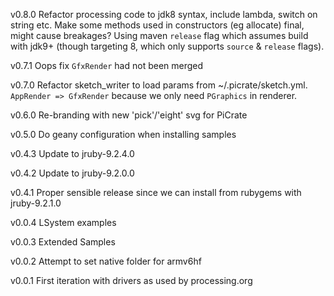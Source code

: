 v0.8.0 Refactor processing code to jdk8 syntax, include lambda, switch on string etc. Make some methods used in constructors (eg allocate) final, might cause breakages? Using maven `release` flag which assumes build with jdk9+ (though targeting 8, which only supports `source` & `release` flags).

v0.7.1 Oops fix `GfxRender` had not been merged

v0.7.0 Refactor sketch_writer to load params from ~/.picrate/sketch.yml. `AppRender => GfxRender` because we only need `PGraphics` in renderer.

v0.6.0 Re-branding with new 'pick'/'eight' svg for PiCrate

v0.5.0 Do geany configuration when installing samples

v0.4.3 Update to jruby-9.2.4.0

v0.4.2 Update to jruby-9.2.0.0

v0.4.1 Proper sensible release since we can install from rubygems with jruby-9.2.1.0

v0.0.4 LSystem examples

v0.0.3
Extended Samples

v0.0.2
Attempt to set native folder for armv6hf

v0.0.1
First iteration with drivers as used by processing.org
